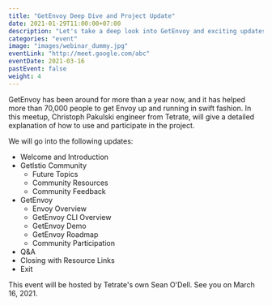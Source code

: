 ```yaml
---
title: "GetEnvoy Deep Dive and Project Update"
date: 2021-01-29T11:00:00+07:00
description: "Let's take a deep look into GetEnvoy and exciting updates from the project."
categories: "event"
image: "images/webinar_dummy.jpg"
eventLink: "http://meet.google.com/abc"
eventDate: 2021-03-16
pastEvent: false
weight: 4
---
```


GetEnvoy has been around for more than a year now, and it has helped more than 70,000 people to get Envoy up and running in swift fashion. In this meetup, Christoph Pakulski engineer from Tetrate, will give a detailed explanation of how to use and participate in the project.

We will go into the following updates:

- Welcome and Introduction
- GetIstio Community
  - Future Topics
  - Community Resources
  - Community Feedback
- GetEnvoy
  - Envoy Overview
  - GetEnvoy CLI Overview
  - GetEnvoy Demo
  - GetEnvoy Roadmap
  - Community Participation
- Q&A
- Closing with Resource Links
- Exit

This event will be hosted by Tetrate's own Sean O'Dell. See you on March 16, 2021.
